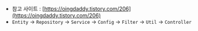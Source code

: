 - 참고 사이트 : [https://oingdaddy.tistory.com/206](https://oingdaddy.tistory.com/206)
- `Entity` -> `Repository` -> `Service` -> `Config` -> `Filter` -> `Util` -> `Controller`
